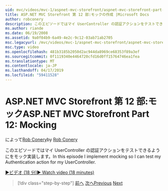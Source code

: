 ```yaml
---
uid: mvc/videos/mvc-1/aspnet-mvc-storefront/aspnet-mvc-storefront-part-12-mocking
title: ASP.NET MVC Storefront 第 12 部:モックの作成 |Microsoft Docs
author: robconery
description: このエピソードではマイ UserController の認証アクションをテストできるようにをモック実装します。
ms.author: riande
ms.date: 06/19/2008
ms.assetid: 9a0f04b9-6a49-4e2c-9c12-03ab71ab2705
msc.legacyurl: /mvc/videos/mvc-1/aspnet-mvc-storefront/aspnet-mvc-storefront-part-12-mocking
msc.type: video
ms.openlocfilehash: 481b3185b2050d2ac944da8969ce68353f89a3ef
ms.sourcegitcommit: 0f1119340e4464720cfd16d0ff15764746ea1fea
ms.translationtype: MT
ms.contentlocale: ja-JP
ms.lasthandoff: 04/17/2019
ms.locfileid: "59411528"
---
```

# <a name="aspnet-mvc-storefront-part-12-mocking"></a><span data-ttu-id="cebc0-103">ASP.NET MVC Storefront 第 12 部:モック</span><span class="sxs-lookup"><span data-stu-id="cebc0-103">ASP.NET MVC Storefront Part 12: Mocking</span></span>

<span data-ttu-id="cebc0-104">によって[Rob Conery](https://github.com/robconery)</span><span class="sxs-lookup"><span data-stu-id="cebc0-104">by [Rob Conery](https://github.com/robconery)</span></span>

<span data-ttu-id="cebc0-105">このエピソードではマイ UserController の認証アクションをテストできるようにをモック実装します。</span><span class="sxs-lookup"><span data-stu-id="cebc0-105">In this episode I implement mocking so I can test my Authentication action for my UserController.</span></span>

[<span data-ttu-id="cebc0-106">&#9654;ビデオ (18 分)</span><span class="sxs-lookup"><span data-stu-id="cebc0-106">&#9654; Watch video (18 minutes)</span></span>](https://channel9.msdn.com/Blogs/ASP-NET-Site-Videos/aspnet-mvc-storefront-part-12-mocking)

> [!div class="step-by-step"]
> <span data-ttu-id="cebc0-107">[前へ](aspnet-mvc-storefront-part-11-hooking-up-the-shopping-cart-and-using-components.md)
> [次へ](aspnet-mvc-storefront-part-13-dependency-injection.md)</span><span class="sxs-lookup"><span data-stu-id="cebc0-107">[Previous](aspnet-mvc-storefront-part-11-hooking-up-the-shopping-cart-and-using-components.md)
[Next](aspnet-mvc-storefront-part-13-dependency-injection.md)</span></span>
